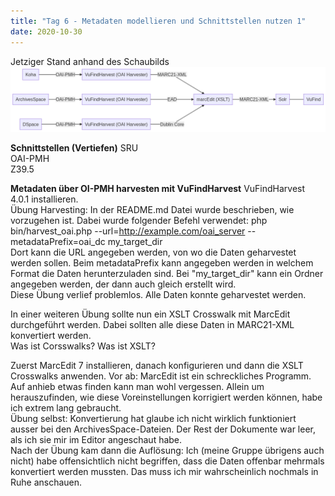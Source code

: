 ```yaml
---
title: "Tag 6 - Metadaten modellieren und Schnittstellen nutzen 1"
date: 2020-10-30
---
```

Jetziger Stand anhand des Schaubilds 
![Schaubild Unterricht](https://github.com/shannarachel/storys/blob/master/assets/schaubild.png?raw=true)

**Schnittstellen (Vertiefen)**
SRU  
OAI-PMH  
Z39.5 

**Metadaten über OI-PMH harvesten mit VuFindHarvest**
VuFindHarvest 4.0.1 installieren.  
Übung Harvesting: In der README.md Datei wurde beschrieben, wie vorzugehen ist. Dabei wurde folgender Befehl verwendet:  php bin/harvest_oai.php --url=http://example.com/oai_server --metadataPrefix=oai_dc my_target_dir  
Dort kann die URL angegeben werden, von wo die Daten geharvestet werden sollen. Beim metadataPrefix kann angegeben werden in welchem Format die Daten herunterzuladen sind. Bei "my_target_dir" kann ein Ordner angegeben werden, der dann auch gleich erstellt wird.  
Diese Übung verlief problemlos. Alle Daten konnte geharvestet werden.  

In einer weiteren Übung sollte nun ein XSLT Crosswalk mit MarcEdit durchgeführt werden. Dabei sollten alle diese Daten in MARC21-XML konvertiert werden.  
Was ist Corsswalks? Was ist XSLT?  

Zuerst MarcEdit 7 installieren, danach konfigurieren und dann die XSLT Crosswalks anwenden. Vor ab: MarcEdit ist ein schreckliches Programm. Auf anhieb etwas finden kann man wohl vergessen. Allein um herauszufinden, wie diese Voreinstellungen korrigiert werden können, habe ich extrem lang gebraucht.  
Übung selbst: Konvertierung hat glaube ich nicht wirklich funktioniert ausser bei den ArchivesSpace-Dateien. Der Rest der Dokumente war leer, als ich sie mir im Editor angeschaut habe.  
Nach der Übung kam dann die Auflösung: Ich (meine Gruppe übrigens auch nicht) habe offensichtlich nicht begriffen, dass die Daten offenbar mehrmals konvertiert werden mussten. Das muss ich mir wahrscheinlich nochmals in Ruhe anschauen. 
